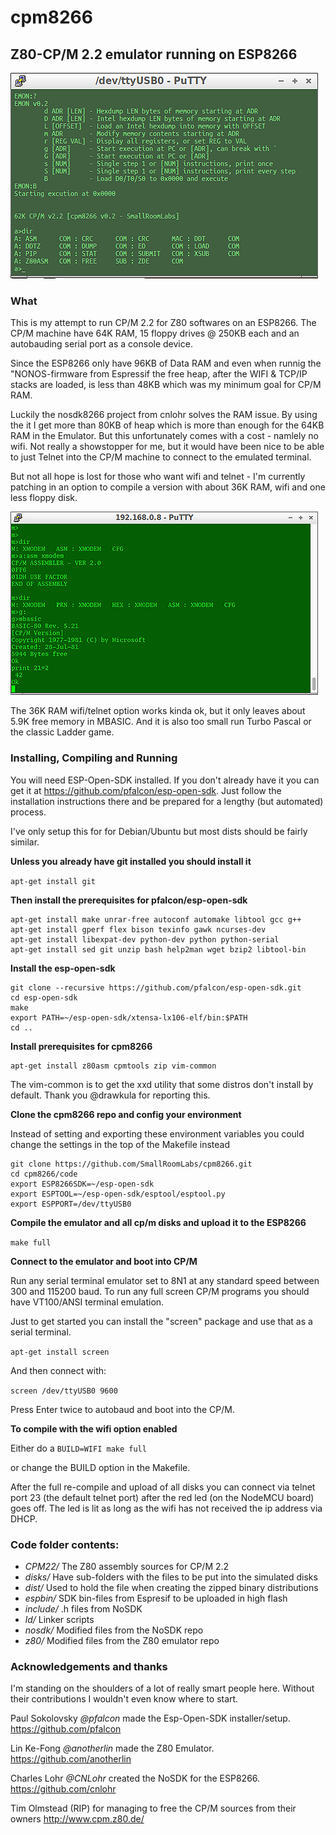 # cpm8266

## Z80-CP/M 2.2 emulator running on ESP8266

 ![Screenshot boot](/pic/boot1.png?raw=true "Screenshot of EMON and boot of CP/M")
 
### What

This is my attempt to run CP/M 2.2 for Z80 softwares on an ESP8266.
The CP/M machine have 64K RAM, 15 floppy drives @ 250KB each and an
autobauding serial port as a console device.

Since the ESP8266 only have 96KB of Data RAM and even when runnig the "NONOS-firmware 
from Espressif the free heap, after the WIFI & TCP/IP stacks are
loaded, is less than 48KB which was my minimum goal for CP/M RAM.

Luckily the nosdk8266 project from cnlohr solves the RAM issue. By using the
it I get more than 80KB of heap which is more than enough for
the 64KB RAM in the Emulator. But this unfortunately comes with a cost -
namlely no wifi.  Not really a showstopper for me, but it would have been nice to
be able to just Telnet into the CP/M machine to connect to the emulated
terminal. 

But not all hope is lost for those who want wifi and telnet - I'm currently
patching in an option to compile a version with about 36K RAM, wifi and one
less floppy disk.

 ![Screenshot wifi/telnet](/pic/wifi36k.png?raw=true "Connected over telnet")

The 36K RAM wifi/telnet option works kinda ok, but it only leaves about 5.9K free memory in MBASIC. And it is also too small run Turbo Pascal or the classic Ladder game.

### Installing, Compiling and Running

You will need ESP-Open-SDK installed. If you don't already have it you can
get it at https://github.com/pfalcon/esp-open-sdk. Just follow the
installation instructions there and be prepared for a lengthy (but automated)
process.

I've only setup this for for Debian/Ubuntu but most dists should be fairly
similar.

**Unless you already have git installed you should install it**

```apt-get install git```

**Then install the prerequisites for pfalcon/esp-open-sdk**

```
apt-get install make unrar-free autoconf automake libtool gcc g++ 
apt-get install gperf flex bison texinfo gawk ncurses-dev 
apt-get install libexpat-dev python-dev python python-serial 
apt-get install sed git unzip bash help2man wget bzip2 libtool-bin
```

**Install the esp-open-sdk**

```
git clone --recursive https://github.com/pfalcon/esp-open-sdk.git
cd esp-open-sdk
make
export PATH=~/esp-open-sdk/xtensa-lx106-elf/bin:$PATH
cd ..
```

**Install prerequisites for cpm8266**

```
apt-get install z80asm cpmtools zip vim-common
```

The vim-common is to get the xxd utility that some distros don't install by
default. Thank you @drawkula for reporting this.

**Clone the cpm8266 repo and config your environment**

Instead of setting and exporting these environment variables you could change the settings in the top of the Makefile instead

```
git clone https://github.com/SmallRoomLabs/cpm8266.git
cd cpm8266/code
export ESP8266SDK=~/esp-open-sdk
export ESPTOOL=~/esp-open-sdk/esptool/esptool.py
export ESPPORT=/dev/ttyUSB0
```

**Compile the emulator and all cp/m disks and upload it to the ESP8266**

```make full```

**Connect to the emulator and boot into CP/M**

Run any serial terminal emulator set to 8N1 at any standard speed between 300 and 115200 baud. To run any full screen CP/M programs you should have VT100/ANSI terminal emulation.

Just to get started you can install the "screen" package and use that as a serial terminal.

```apt-get install screen```

And then connect with:

```screen /dev/ttyUSB0 9600```

Press Enter twice to autobaud and boot into the CP/M.

**To compile with the wifi option enabled**

Either do a 
```BUILD=WIFI make full```

or change the BUILD option in the Makefile.

After the full re-compile and upload of all disks you can connect via telnet port 23 (the default telnet port) after the red led (on the NodeMCU board) goes off. The led is lit as long as the wifi has not received the ip address via DHCP.


### Code folder contents:
- *CPM22/* The Z80 assembly sources for CP/M 2.2
- *disks/* Have sub-folders with the files to be put into the simulated disks
- *dist/* Used to hold the file when creating the zipped binary distributions
- *espbin/* SDK bin-files from Espresif to be uploaded in high flash 
- *include/* .h files from NoSDK
- *ld/* Linker scripts
- *nosdk/* Modified files from the NoSDK repo
- *z80/* Modified files from the Z80 emulator repo 



### Acknowledgements and thanks
I'm standing on the shoulders of a lot of really smart people here. Without
their contributions I wouldn't even know where to start.

Paul Sokolovsky _@pfalcon_ made the Esp-Open-SDK installer/setup. https://github.com/pfalcon

Lin Ke-Fong _@anotherlin_ made the Z80 Emulator. https://github.com/anotherlin

Charles Lohr _@CNLohr_ created the NoSDK for the ESP8266. https://github.com/cnlohr

Tim Olmstead (RIP) for managing to free the CP/M sources from their owners http://www.cpm.z80.de/ 
